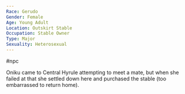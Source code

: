 ```yaml
---
Race: Gerudo
Gender: Female
Age: Young Adult
Location: Outskirt Stable
Occupation: Stable Owner
Type: Major
Sexuality: Heterosexual
---
```

#npc 

Oniku came to Central Hyrule attempting to meet a mate, but when she failed at that she settled down here and purchased the stable (too embarrassed to return home).
